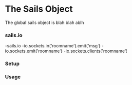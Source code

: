 The Sails Object
================
The global sails object is blah blah ablh

### sails.io

-sails.io
-io.sockets.in('roomname').emit('msg')
-io.sockets.emit('roomname')
-io.sockets.clients('roomname')


### Setup

### Usage
